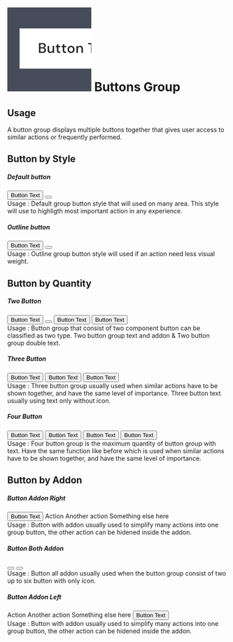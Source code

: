 <script setup>
  import ButtonGroup from '../../components/button-group/ButtonGroup.vue'
  import Button from '../../components/button/Button.vue'
  import Dropdown from '../../components/dropdown/Dropdown.vue'
  import DropdownItem from '../../components/dropdown/DropdownItem.vue'
  import IconChevronDown from '@carbon/icons-vue/lib/chevron--down/20'
  import IconChevronLeft from '@carbon/icons-vue/lib/chevron--left/20'
  import IconChevronRight from '@carbon/icons-vue/lib/chevron--right/20'
</script>

# ![button](/assets/images/img-guide-button.svg) Buttons Group

## Usage
A button group displays multiple buttons together that gives user access to similar actions or frequently performed.

## Button by Style

##### Default button
<div class="flex space-x-3">
  <ButtonGroup>
    <Button>Button Text</Button>
    <Button icon><IconChevronDown /></Button>
  </ButtonGroup>
</div>
<div class="flex pt-5 pb-8 text-sm text-default">
  <div class="w-3/4">
    Usage : Default group button style that will used on many area.
    This style will use to highligth most important action in any experience.
  </div>
</div>

##### Outline button
<div class="flex space-x-3">
  <ButtonGroup>
    <Button variant="outline">Button Text</Button>
    <Button variant="outline" icon><IconChevronDown /></Button>
  </ButtonGroup>
</div>
<div class="flex pt-5 pb-8 text-sm text-default">
  <div class="w-3/4">
    Usage : Outline group button style will used if an action need less visual weight.
  </div>
</div>

## Button by Quantity

##### Two Button
<div class="flex space-x-3">
  <div class="flex space-x-3">
    <ButtonGroup>
      <Button>Button Text</Button>
      <Button icon><IconChevronDown /></Button>
    </ButtonGroup>
    <ButtonGroup>
      <Button>Button Text</Button>
      <Button>Button Text</Button>
    </ButtonGroup>
  </div>
</div>
<div class="flex pt-5 pb-8 text-sm text-default">
  <div class="w-3/4">
    Usage : Button group that consist of two component button can
    be classified as two type. Two button group text and
    addon & Two button group double text.
  </div>
</div>

##### Three Button
<div class="flex space-x-3">
  <ButtonGroup>
    <Button>Button Text</Button>
    <Button>Button Text</Button>
    <Button>Button Text</Button>
  </ButtonGroup>
</div>
<div class="flex pt-5 pb-8 text-sm text-default">
  <div class="w-3/4">
    Usage : Three button group usually used when similar actions
    have to be shown together, and have the same level of importance.
    Three button text usually using text only without icon.
  </div>
</div>

##### Four Button
<div class="flex space-x-3">
  <ButtonGroup>
    <Button>Button Text</Button>
    <Button>Button Text</Button>
    <Button>Button Text</Button>
    <Button>Button Text</Button>
  </ButtonGroup>
</div>
<div class="flex pt-5 pb-8 text-sm text-default">
  <div class="w-3/4">
    Usage : Four button group is the maximum quantity of button
    group with text. Have the same function like before which is
    used when similar actions have to be shown together,
    and have the same level of importance.
  </div>
</div>

## Button by Addon

##### Button Addon Right
<div class="flex space-x-3">
  <ButtonGroup>
    <Button>Button Text</Button>
    <Dropdown
      icon
      no-caret>
      <template #button-content>
        <IconChevronDown />
      </template>
      <DropdownItem>Action</DropdownItem>
      <DropdownItem>Another action</DropdownItem>
      <DropdownItem>Something else here</DropdownItem>
    </Dropdown>
  </ButtonGroup>
</div>
<div class="flex pt-5 pb-8 text-sm text-default">
  <div class="w-3/4">
    Usage : Button with addon usually used to simplify many actions
    into one group button, the other action can be hidened inside the addon.
  </div>
</div>

##### Button Both Addon
<div class="flex space-x-3">
  <ButtonGroup>
    <Button icon><IconChevronLeft /></Button>
    <Button icon><IconChevronRight /></Button>
  </ButtonGroup>
</div>
<div class="flex pt-5 pb-8 text-sm text-default">
  <div class="w-3/4">
    Usage : Button all addon usually used when the button group
    consist of two up to six button with only icon.
  </div>
</div>

##### Button Addon Left
<div class="flex space-x-3">
  <ButtonGroup>
    <Dropdown
      no-caret
      icon>
      <template #button-content>
        <IconChevronDown />
      </template>
      <DropdownItem>Action</DropdownItem>
      <DropdownItem>Another action</DropdownItem>
      <DropdownItem>Something else here</DropdownItem>
    </Dropdown>
    <Button>Button Text</Button>
  </ButtonGroup>
</div>
<div class="flex pt-5 pb-8 text-sm text-default">
  <div class="w-3/4">
    Usage : Button with addon usually used to simplify many actions
    into one group button, the other action can be hidened inside the addon.
  </div>
</div>
